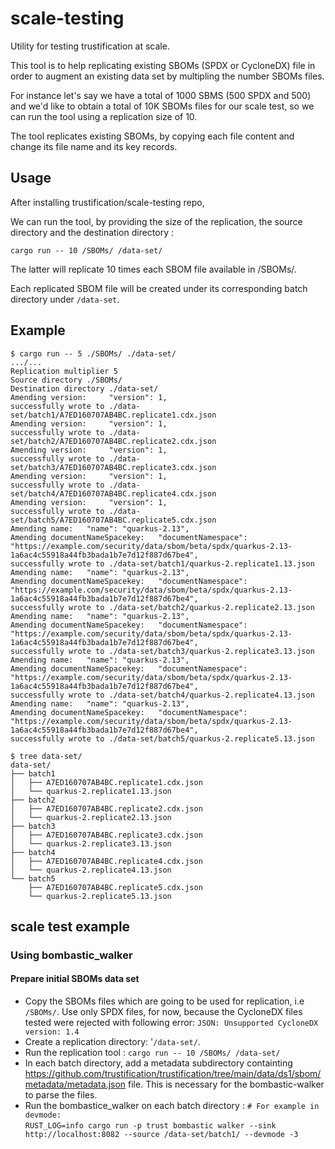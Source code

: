 # scale-testing
Utility for testing trustification at scale.

This tool is to help replicating existing SBOMs (SPDX or CycloneDX) file in order to augment an existing data set by multipling the number SBOMs files.

For instance let's say we have a total of 1000 SBMS (500 SPDX and 500) and we'd like to obtain a total of 10K SBOMs files for our scale test, so we can run the tool using a replication size of 10. 

The tool replicates existing SBOMs, by copying each file content and change its file name and its key records.


## Usage ##
After installing trustification/scale-testing repo,

We can run the tool, by providing the size of the replication, the source directory and the destination directory :

`cargo run -- 10 /SBOMs/ /data-set/`

The latter will replicate 10 times each SBOM file available in /SBOMs/.

Each replicated SBOM file will be created under its corresponding batch directory under `/data-set`.


## Example ##

```
$ cargo run -- 5 ./SBOMs/ ./data-set/
.../...  
Replication multiplier 5
Source directory ./SBOMs/
Destination directory ./data-set/
Amending version:     "version": 1,
successfully wrote to ./data-set/batch1/A7ED160707AB4BC.replicate1.cdx.json
Amending version:     "version": 1,
successfully wrote to ./data-set/batch2/A7ED160707AB4BC.replicate2.cdx.json
Amending version:     "version": 1,
successfully wrote to ./data-set/batch3/A7ED160707AB4BC.replicate3.cdx.json
Amending version:     "version": 1,
successfully wrote to ./data-set/batch4/A7ED160707AB4BC.replicate4.cdx.json
Amending version:     "version": 1,
successfully wrote to ./data-set/batch5/A7ED160707AB4BC.replicate5.cdx.json
Amending name:   "name": "quarkus-2.13",
Amending documentNameSpacekey:   "documentNamespace": "https://example.com/security/data/sbom/beta/spdx/quarkus-2.13-1a6ac4c55918a44fb3bada1b7e7d12f887d67be4",
successfully wrote to ./data-set/batch1/quarkus-2.replicate1.13.json
Amending name:   "name": "quarkus-2.13",
Amending documentNameSpacekey:   "documentNamespace": "https://example.com/security/data/sbom/beta/spdx/quarkus-2.13-1a6ac4c55918a44fb3bada1b7e7d12f887d67be4",
successfully wrote to ./data-set/batch2/quarkus-2.replicate2.13.json
Amending name:   "name": "quarkus-2.13",
Amending documentNameSpacekey:   "documentNamespace": "https://example.com/security/data/sbom/beta/spdx/quarkus-2.13-1a6ac4c55918a44fb3bada1b7e7d12f887d67be4",
successfully wrote to ./data-set/batch3/quarkus-2.replicate3.13.json
Amending name:   "name": "quarkus-2.13",
Amending documentNameSpacekey:   "documentNamespace": "https://example.com/security/data/sbom/beta/spdx/quarkus-2.13-1a6ac4c55918a44fb3bada1b7e7d12f887d67be4",
successfully wrote to ./data-set/batch4/quarkus-2.replicate4.13.json
Amending name:   "name": "quarkus-2.13",
Amending documentNameSpacekey:   "documentNamespace": "https://example.com/security/data/sbom/beta/spdx/quarkus-2.13-1a6ac4c55918a44fb3bada1b7e7d12f887d67be4",
successfully wrote to ./data-set/batch5/quarkus-2.replicate5.13.json
```

```    
$ tree data-set/
data-set/
├── batch1
│   ├── A7ED160707AB4BC.replicate1.cdx.json
│   └── quarkus-2.replicate1.13.json
├── batch2
│   ├── A7ED160707AB4BC.replicate2.cdx.json
│   └── quarkus-2.replicate2.13.json
├── batch3
│   ├── A7ED160707AB4BC.replicate3.cdx.json
│   └── quarkus-2.replicate3.13.json
├── batch4
│   ├── A7ED160707AB4BC.replicate4.cdx.json
│   └── quarkus-2.replicate4.13.json
└── batch5
    ├── A7ED160707AB4BC.replicate5.cdx.json
    └── quarkus-2.replicate5.13.json
```


## scale test example ##

### Using bombastic_walker ###

#### Prepare initial SBOMs data set ####

- Copy the SBOMs files which are going to be used for replication, i.e `/SBOMs/`.
  Use only SPDX files, for now, because the CycloneDX files tested were rejected with following error: `JSON: Unsupported CycloneDX version: 1.4`
- Create a replication directory: '`/data-set/`.
- Run the replication tool : `cargo run -- 10 /SBOMs/ /data-set/`
- In each batch directory, add a metadata subdirectory containting https://github.com/trustification/trustification/tree/main/data/ds1/sbom/metadata/metadata.json file.
  This is necessary for the bombastic-walker to parse the files.
- Run the bombastice_walker on each batch directory :
  `# For example in devmode:`  
  `RUST_LOG=info cargo run -p trust bombastic walker --sink http://localhost:8082 --source /data-set/batch1/ --devmode -3`

